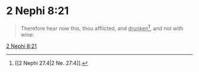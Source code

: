 # 2 Nephi 8:21

> Therefore hear now this, thou afflicted, and <u>drunken</u>[^a], and not with wine:

[2 Nephi 8:21](https://www.churchofjesuschrist.org/study/scriptures/bofm/2-ne/8?lang=eng&id=p21#p21)


[^a]: [[2 Nephi 27.4|2 Ne. 27:4]].  
